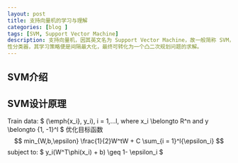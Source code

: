 ```yaml
---
layout: post
title: 支持向量机的学习与理解
categories: [blog ]
tags: [SVM, Support Vector Machine]
description: 支持向量机，因其英文名为 Support Vector Machine，故一般简称 SVM，通俗来讲，它是一种二类分类模型，其基本模型定义为特征空间上的间隔最大的线 
性分类器，其学习策略便是间隔最大化，最终可转化为一个凸二次规划问题的求解。
---
```

## SVM介绍


## SVM设计原理
Train data:
$ (\emph{x_i}, y_i), i = 1,...l, where x_i \belongto R^n and y \belongto {1, -1}^l $
优化目标函数
$$ min_{W,b,\epsilon} \frac{1}{2}W^tW + C \sum_{i = 1}^l{\epsilon_i} $$
subject to: $ y_i(W^T\phi(x_i) + b) \geq 1- \epsilon_i $
